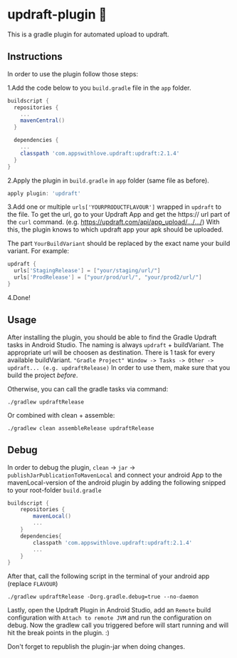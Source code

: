 # updraft-plugin 🚀

This is a gradle plugin for automated upload to updraft.

## Instructions

In order to use the plugin follow those steps:
 
1.Add the code below to you `build.gradle` file in the `app` folder.

```groovy
buildscript {
  repositories {
    ...
    mavenCentral()
  }

  dependencies {
    ...
    classpath 'com.appswithlove.updraft:updraft:2.1.4'
  }
}
```

2.Apply the plugin in `build.gradle` in `app` folder (same file as before).

```groovy
apply plugin: 'updraft'
```

3.Add one or multiple `urls['YOURPRODUCTFLAVOUR']` wrapped in `updraft` to the file. To get the url, go to your Updraft App and get the https:// url part of the `curl` command. (e.g. https://updraft.com/api/app_upload/.../.../)
With this, the plugin knows to which updraft app your apk should be uploaded.

The part `YourBuildVariant` should be replaced by the exact name your build variant. For example: 
 

```groovy
updraft {
  urls['StagingRelease'] = ["your/staging/url/"]
  urls['ProdRelease'] = ["your/prod/url/", "your/prod2/url/"]
}
```

4.Done! 

## Usage
After installing the plugin, you should be able to find the Gradle Updraft tasks in Android Studio. The naming is always `updraft` + buildVariant. The appropriate url will be choosen as destination. There is 1 task for every available buildVariant. 
`"Gradle Project" Window -> Tasks -> Other -> updraft... (e.g. updraftRelease)`
In order to use them, make sure that you build the project *before*. 

Otherwise, you can call the gradle tasks via command: 

```
./gradlew updraftRelease
```

Or combined with clean + assemble: 

```
./gradlew clean assembleRelease updraftRelease
```

## Debug

In order to debug the plugin, `clean` -> `jar` -> `publishJarPublicationToMavenLocal` and connect your android App to the mavenLocal-version of the android plugin by adding the following snipped to your root-folder `build.gradle`

```groovy
buildscript {
	repositories {
		mavenLocal()
		...
	}
	dependencies{
	    classpath 'com.appswithlove.updraft:updraft:2.1.4'
	    ...
	}
}
```

After that, call the following script in the terminal of your android app (replace `FLAVOUR`)

```console
./gradlew updraftRelease -Dorg.gradle.debug=true --no-daemon
```

Lastly, open the Updraft Plugin in Android Studio, add an `Remote` build configuration with `Attach to remote JVM` and run the configuration on debug. Now the gradlew call you triggered before will start running and will hit the break points in the plugin. :)

Don't forget to republish the plugin-jar when doing changes.
